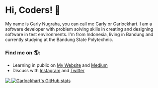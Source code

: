 # Hi, Coders! 👋


My name is Garly Nugraha, you can call me Garly or Garlockhart. I am a software developer with problem solving skills in creating and designing software in test environments. I'm from Indonesia, living in Bandung and currently studying at the Bandung State Polytechnic.

### Find me on 🌎:
- Learning in public on <a href="https://www.garlockhart.com">My Website</a> and <a href="https://medium.com/@garlockhart">Medium</a>
- Discuss with <a href="https://instagram.com/garlockhart">Instagram</a> and <a href="https://twitter.com/garlockhart">Twitter</a>

<a href="https://github.com/garlockhart/garlockhart">
  <img align="center" src="https://github-readme-stats.vercel.app/api/top-langs/?username=garlockhart&hide=java,html,tex&title_color=ffffff&text_color=c9cacc&icon_color=2bbc8a&bg_color=1d1f21&langs_count=3" />
</a>
<a href="https://github.com/garlockhart/garlockhart">
  <img align="center" src="https://github-readme-stats.vercel.app/api?username=garlockhart&show_icons=true&theme=tokyonight" alt="Garlockhart's GitHub stats" />
</a>
